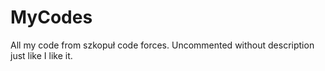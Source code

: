 # MyCodes

All my code from szkopuł code forces. Uncommented without description just like I like it.





